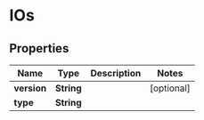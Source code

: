 

# IOs


## Properties

| Name | Type | Description | Notes |
|------------ | ------------- | ------------- | -------------|
|**version** | **String** |  |  [optional] |
|**type** | **String** |  |  |



